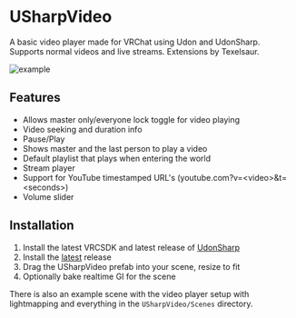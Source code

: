 # USharpVideo
A basic video player made for VRChat using Udon and UdonSharp. Supports normal videos and live streams.
Extensions by Texelsaur.

![example](https://i.imgur.com/EZ3imc1.png)

## Features
- Allows master only/everyone lock toggle for video playing
- Video seeking and duration info
- Pause/Play
- Shows master and the last person to play a video
- Default playlist that plays when entering the world
- Stream player
- Support for YouTube timestamped URL's (youtube.com?v=\<video\>&t=\<seconds\>)
- Volume slider

## Installation
1. Install the latest VRCSDK and latest release of [UdonSharp](https://github.com/MerlinVR/UdonSharp/releases/latest)
2. Install the [latest](https://github.com/MerlinVR/USharpVideo/releases/latest) release
2. Drag the USharpVideo prefab into your scene, resize to fit
3. Optionally bake realtime GI for the scene

There is also an example scene with the video player setup with lightmapping and everything in the `USharpVideo/Scenes` directory.
